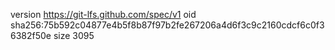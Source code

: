 version https://git-lfs.github.com/spec/v1
oid sha256:75b592c04877e4b5f8b87f97b2fe267206a4d6f3c9c2160cdcf6c0f36382f50e
size 3095
